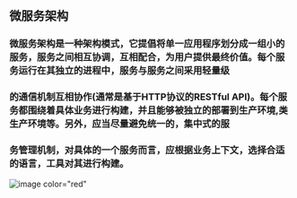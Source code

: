 ## 微服务架构
### 微服务架构是一种架构模式，它提倡将单一应用程序划分成一组小的服务，服务之间相互协调，互相配合，为用户提供最终价值。每个服务运行在其独立的进程中，服务与服务之间采用轻量级
### 的通信机制互相协作(通常是基于HTTP协议的RESTful API)。每个服务都围绕着具体业务进行构建，并且能够被独立的部署到生产环境,类生产环境等。另外，应当尽量避免统一的，集中式的服
### 务管理机制，对具体的一个服务而言，应根据业务上下文，选择合适的语言，工具对其进行构建。
![image](https://user-images.githubusercontent.com/48615126/211311093-b7f41775-66fd-48c3-9b8d-0466b35bb5d7.png)
<font>color="red"</font>



